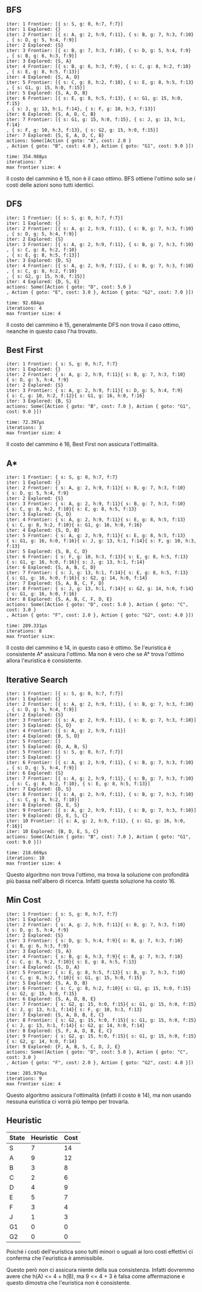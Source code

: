 ## BFS
```
iter: 1 Frontier: [{ s: S, g: 0, h:7, f:7}]
iter: 1 Explored: {}
iter: 2 Frontier: [{ s: A, g: 2, h:9, f:11}, { s: B, g: 7, h:3, f:10}
, { s: D, g: 5, h:4, f:9}]
iter: 2 Explored: {S}
iter: 3 Frontier: [{ s: B, g: 7, h:3, f:10}, { s: D, g: 5, h:4, f:9}
, { s: B, g: 6, h:3, f:9}]
iter: 3 Explored: {S, A}
iter: 4 Frontier: [{ s: B, g: 6, h:3, f:9}, { s: C, g: 8, h:2, f:10}
, { s: E, g: 8, h:5, f:13}]
iter: 4 Explored: {S, A, D}
iter: 5 Frontier: [{ s: C, g: 8, h:2, f:10}, { s: E, g: 8, h:5, f:13}
, { s: G1, g: 15, h:0, f:15}]
iter: 5 Explored: {S, A, D, B}
iter: 6 Frontier: [{ s: E, g: 8, h:5, f:13}, { s: G1, g: 15, h:0, f:15}
, { s: J, g: 13, h:1, f:14}, { s: F, g: 10, h:3, f:13}]
iter: 6 Explored: {S, A, D, C, B}
iter: 7 Frontier: [{ s: G1, g: 15, h:0, f:15}, { s: J, g: 13, h:1, f:14}
, { s: F, g: 10, h:3, f:13}, { s: G2, g: 15, h:0, f:15}]
iter: 7 Explored: {S, E, A, D, C, B}
actions: Some([Action { goto: "A", cost: 2.0 }
, Action { goto: "B", cost: 4.0 }, Action { goto: "G1", cost: 9.0 }])
```
```
time: 354.988µs
iterations: 7
max frontier size: 4
```
Il costo del cammino è 15, non è il caso ottimo. BFS ottiene l'ottimo solo se i costi delle azioni sono tutti identici.


## DFS
```
iter: 1 Frontier: [{ s: S, g: 0, h:7, f:7}]
iter: 1 Explored: {}
iter: 2 Frontier: [{ s: A, g: 2, h:9, f:11}, { s: B, g: 7, h:3, f:10}
, { s: D, g: 5, h:4, f:9}]
iter: 2 Explored: {S}
iter: 3 Frontier: [{ s: A, g: 2, h:9, f:11}, { s: B, g: 7, h:3, f:10}
, { s: C, g: 8, h:2, f:10}
, { s: E, g: 8, h:5, f:13}]
iter: 3 Explored: {D, S}
iter: 4 Frontier: [{ s: A, g: 2, h:9, f:11}, { s: B, g: 7, h:3, f:10}
, { s: C, g: 8, h:2, f:10}
, { s: G2, g: 15, h:0, f:15}]
iter: 4 Explored: {D, S, E}
actions: Some([Action { goto: "D", cost: 5.0 }
, Action { goto: "E", cost: 3.0 }, Action { goto: "G2", cost: 7.0 }])
```
```
time: 92.684µs
iterations: 4
max frontier size: 4

```

Il costo del cammino è 15, generalmente DFS non trova il caso ottimo, neanche in questo caso l'ha trovato.

## Best First
```
iter: 1 Frontier: { s: S, g: 0, h:7, f:7}
iter: 1 Explored: {}
iter: 2 Frontier: { s: A, g: 2, h:9, f:11}{ s: B, g: 7, h:3, f:10}
{ s: D, g: 5, h:4, f:9}
iter: 2 Explored: {S}
iter: 3 Frontier: { s: A, g: 2, h:9, f:11}{ s: D, g: 5, h:4, f:9}
{ s: C, g: 10, h:2, f:12}{ s: G1, g: 16, h:0, f:16}
iter: 3 Explored: {B, S}
actions: Some([Action { goto: "B", cost: 7.0 }, Action { goto: "G1", cost: 9.0 }])
```
```
time: 72.397µs
iterations: 3
max frontier size: 4
```

Il costo del cammino è 16, Best First non assicura l'ottimalità.

## A*
```
iter: 1 Frontier: { s: S, g: 0, h:7, f:7}
iter: 1 Explored: {}
iter: 2 Frontier: { s: A, g: 2, h:9, f:11}{ s: B, g: 7, h:3, f:10}
{ s: D, g: 5, h:4, f:9}
iter: 2 Explored: {S}
iter: 3 Frontier: { s: A, g: 2, h:9, f:11}{ s: B, g: 7, h:3, f:10}
{ s: C, g: 8, h:2, f:10}{ s: E, g: 8, h:5, f:13}
iter: 3 Explored: {S, D}
iter: 4 Frontier: { s: A, g: 2, h:9, f:11}{ s: E, g: 8, h:5, f:13}
{ s: C, g: 8, h:2, f:10}{ s: G1, g: 16, h:0, f:16}
iter: 4 Explored: {S, D, B}
iter: 5 Frontier: { s: A, g: 2, h:9, f:11}{ s: E, g: 8, h:5, f:13}
{ s: G1, g: 16, h:0, f:16}{ s: J, g: 13, h:1, f:14}{ s: F, g: 10, h:3, f:13}
iter: 5 Explored: {S, B, C, D}
iter: 6 Frontier: { s: F, g: 10, h:3, f:13}{ s: E, g: 8, h:5, f:13}
{ s: G1, g: 16, h:0, f:16}{ s: J, g: 13, h:1, f:14}
iter: 6 Explored: {S, A, B, C, D}
iter: 7 Frontier: { s: J, g: 13, h:1, f:14}{ s: E, g: 8, h:5, f:13}
{ s: G1, g: 16, h:0, f:16}{ s: G2, g: 14, h:0, f:14}
iter: 7 Explored: {S, A, B, C, F, D}
iter: 8 Frontier: { s: J, g: 13, h:1, f:14}{ s: G2, g: 14, h:0, f:14}
{ s: G1, g: 16, h:0, f:16}
iter: 8 Explored: {S, A, B, C, F, D, E}
actions: Some([Action { goto: "D", cost: 5.0 }, Action { goto: "C", cost: 3.0 }
, Action { goto: "F", cost: 2.0 }, Action { goto: "G2", cost: 4.0 }])
```
```
time: 289.331µs
iterations: 8
max frontier size: 
```

Il costo del cammino è 14, in questo caso è ottimo. Se l'euristica è consistente A* assicura l'ottimo. Ma non è vero che se A* trova l'ottimo allora l'euristica è consistente.

## Iterative Search

```
iter: 1 Frontier: [{ s: S, g: 0, h:7, f:7}]
iter: 1 Explored: {}
iter: 2 Frontier: [{ s: A, g: 2, h:9, f:11}, { s: B, g: 7, h:3, f:10}
, { s: D, g: 5, h:4, f:9}]
iter: 2 Explored: {S}
iter: 3 Frontier: [{ s: A, g: 2, h:9, f:11}, { s: B, g: 7, h:3, f:10}]
iter: 3 Explored: {S, D}
iter: 4 Frontier: [{ s: A, g: 2, h:9, f:11}]
iter: 4 Explored: {B, S, D}
iter: 5 Frontier: []
iter: 5 Explored: {D, A, B, S}
iter: 5 Frontier: [{ s: S, g: 0, h:7, f:7}]
iter: 5 Explored: {}
iter: 6 Frontier: [{ s: A, g: 2, h:9, f:11}, { s: B, g: 7, h:3, f:10}
, { s: D, g: 5, h:4, f:9}]
iter: 6 Explored: {S}
iter: 7 Frontier: [{ s: A, g: 2, h:9, f:11}, { s: B, g: 7, h:3, f:10}
, { s: C, g: 8, h:2, f:10}, { s: E, g: 8, h:5, f:13}]
iter: 7 Explored: {D, S}
iter: 8 Frontier: [{ s: A, g: 2, h:9, f:11}, { s: B, g: 7, h:3, f:10}
, { s: C, g: 8, h:2, f:10}]
iter: 8 Explored: {D, E, S}
iter: 9 Frontier: [{ s: A, g: 2, h:9, f:11}, { s: B, g: 7, h:3, f:10}]
iter: 9 Explored: {D, E, S, C}
iter: 10 Frontier: [{ s: A, g: 2, h:9, f:11}, { s: G1, g: 16, h:0, f:16}]
iter: 10 Explored: {B, D, E, S, C}
actions: Some([Action { goto: "B", cost: 7.0 }, Action { goto: "G1", cost: 9.0 }])
```
```
time: 218.669µs
iterations: 10
max frontier size: 4
```

Questo algoritmo non trova l'ottimo, ma trova la soluzione
con profondità più bassa nell'albero di ricerca. Infatti questa soluzione ha costo 16.

## Min Cost
```
iter: 1 Frontier: { s: S, g: 0, h:7, f:7}
iter: 1 Explored: {}
iter: 2 Frontier: { s: A, g: 2, h:9, f:11}{ s: B, g: 7, h:3, f:10}
{ s: D, g: 5, h:4, f:9}
iter: 2 Explored: {S}
iter: 3 Frontier: { s: D, g: 5, h:4, f:9}{ s: B, g: 7, h:3, f:10}
{ s: B, g: 6, h:3, f:9}
iter: 3 Explored: {S, A}
iter: 4 Frontier: { s: B, g: 6, h:3, f:9}{ s: B, g: 7, h:3, f:10}
{ s: C, g: 8, h:2, f:10}{ s: E, g: 8, h:5, f:13}
iter: 4 Explored: {S, D, A}
iter: 5 Frontier: { s: E, g: 8, h:5, f:13}{ s: B, g: 7, h:3, f:10}
{ s: C, g: 8, h:2, f:10}{ s: G1, g: 15, h:0, f:15}
iter: 5 Explored: {S, A, D, B}
iter: 6 Frontier: { s: C, g: 8, h:2, f:10}{ s: G1, g: 15, h:0, f:15}
{ s: G2, g: 15, h:0, f:15}
iter: 6 Explored: {S, A, D, B, E}
iter: 7 Frontier: { s: G2, g: 15, h:0, f:15}{ s: G1, g: 15, h:0, f:15}
{ s: J, g: 13, h:1, f:14}{ s: F, g: 10, h:3, f:13}
iter: 7 Explored: {S, A, D, B, E, C}
iter: 8 Frontier: { s: G2, g: 15, h:0, f:15}{ s: G1, g: 15, h:0, f:15}
{ s: J, g: 13, h:1, f:14}{ s: G2, g: 14, h:0, f:14}
iter: 8 Explored: {S, F, A, D, B, E, C}
iter: 9 Frontier: { s: G2, g: 15, h:0, f:15}{ s: G1, g: 15, h:0, f:15}
{ s: G2, g: 14, h:0, f:14}
iter: 9 Explored: {F, A, B, S, C, D, J, E}
actions: Some([Action { goto: "D", cost: 5.0 }, Action { goto: "C", cost: 3.0 }
, Action { goto: "F", cost: 2.0 }, Action { goto: "G2", cost: 4.0 }])
```
```
time: 285.979µs
iterations: 9
max frontier size: 4
```

Questo algoritmo assicura l'ottimalità (infatti il costo è 14), ma non usando nessuna euristica ci vorrà più tempo per trovarla.

## Heuristic

| State     | Heuristic  | Cost |
|-----------|------------|------|
| S         | 7          | 14   |
| A         | 9          | 12   |
| B         | 3          | 8    |
| C         | 2          | 6    |
| D         | 4          | 9    |
| E         | 5          | 7    |
| F         | 3          | 4    |
| J         | 1          | 3    |
| G1        | 0          | 0    |
| G2        | 0          | 0    |

Poiché i costi dell'euristica sono tutti minori o uguali ai loro costi effettivi ci conferma che l'euristica è ammissibile.

Questo però non ci assicura niente della sua consistenza. Infatti dovremmo avere che h(A) <= 4 + h(B), ma 9 <= 4 + 3 è falsa come affermazione e questo dimostra che l'euristica non è consistente.
